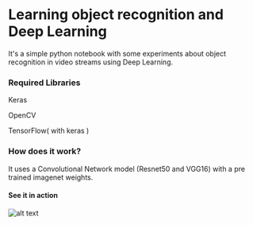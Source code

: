 # Learning object recognition and Deep Learning

It's a simple python notebook with some experiments about object recognition in video streams using Deep Learning.

### Required Libraries

Keras

OpenCV

TensorFlow( with keras )


### How does it work?

It uses a Convolutional Network model (Resnet50 and VGG16) with a pre trained imagenet weights.

#### See it in action

![alt text](https://github.com/gutomcosta/learning-object-recognition/raw/master/recognition.gif)
